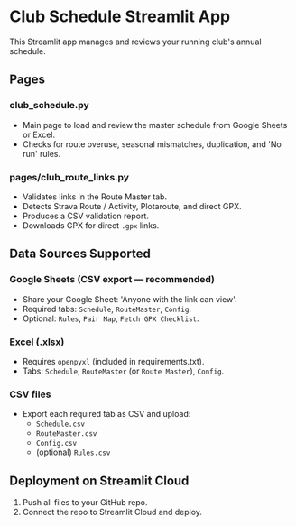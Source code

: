 # Club Schedule Streamlit App

This Streamlit app manages and reviews your running club's annual schedule.

## Pages

### club_schedule.py
- Main page to load and review the master schedule from Google Sheets or Excel.
- Checks for route overuse, seasonal mismatches, duplication, and 'No run' rules.

### pages/club_route_links.py
- Validates links in the Route Master tab.
- Detects Strava Route / Activity, Plotaroute, and direct GPX.
- Produces a CSV validation report.
- Downloads GPX for direct `.gpx` links.

## Data Sources Supported

### Google Sheets (CSV export — recommended)
- Share your Google Sheet: 'Anyone with the link can view'.
- Required tabs: `Schedule`, `RouteMaster`, `Config`.
- Optional: `Rules`, `Pair Map`, `Fetch GPX Checklist`.

### Excel (.xlsx)
- Requires `openpyxl` (included in requirements.txt).
- Tabs: `Schedule`, `RouteMaster` (or `Route Master`), `Config`.

### CSV files
- Export each required tab as CSV and upload:
  - `Schedule.csv`
  - `RouteMaster.csv`
  - `Config.csv`
  - (optional) `Rules.csv`

## Deployment on Streamlit Cloud
1. Push all files to your GitHub repo.
2. Connect the repo to Streamlit Cloud and deploy.

